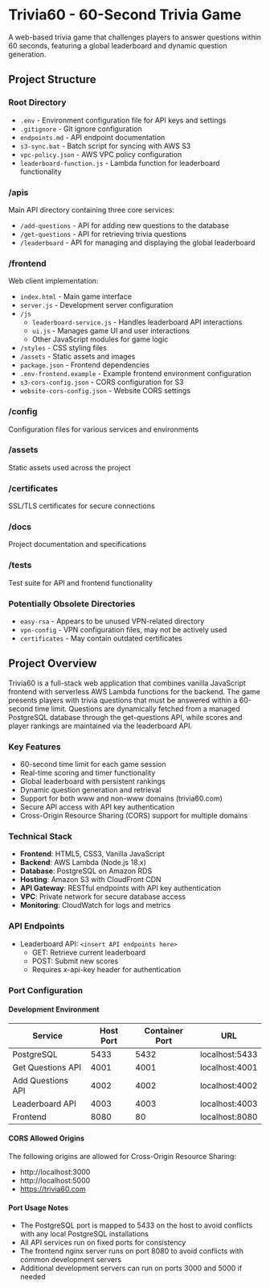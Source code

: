# Trivia60 - 60-Second Trivia Game

A web-based trivia game that challenges players to answer questions within 60 seconds, featuring a global leaderboard and dynamic question generation.

## Project Structure

### Root Directory
- `.env` - Environment configuration file for API keys and settings
- `.gitignore` - Git ignore configuration
- `endpoints.md` - API endpoint documentation
- `s3-sync.bat` - Batch script for syncing with AWS S3
- `vpc-policy.json` - AWS VPC policy configuration
- `leaderboard-function.js` - Lambda function for leaderboard functionality

### /apis
Main API directory containing three core services:
- `/add-questions` - API for adding new questions to the database
- `/get-questions` - API for retrieving trivia questions
- `/leaderboard` - API for managing and displaying the global leaderboard

### /frontend
Web client implementation:
- `index.html` - Main game interface
- `server.js` - Development server configuration
- `/js` 
  - `leaderboard-service.js` - Handles leaderboard API interactions
  - `ui.js` - Manages game UI and user interactions
  - Other JavaScript modules for game logic
- `/styles` - CSS styling files
- `/assets` - Static assets and images
- `package.json` - Frontend dependencies
- `.env-frontend.example` - Example frontend environment configuration
- `s3-cors-config.json` - CORS configuration for S3
- `website-cors-config.json` - Website CORS settings

### /config
Configuration files for various services and environments

### /assets
Static assets used across the project

### /certificates
SSL/TLS certificates for secure connections

### /docs
Project documentation and specifications

### /tests
Test suite for API and frontend functionality

### Potentially Obsolete Directories
- `easy-rsa` - Appears to be unused VPN-related directory
- `vpn-config` - VPN configuration files, may not be actively used
- `certificates` - May contain outdated certificates

## Project Overview

Trivia60 is a full-stack web application that combines vanilla JavaScript frontend with serverless AWS Lambda functions for the backend. The game presents players with trivia questions that must be answered within a 60-second time limit. Questions are dynamically fetched from a managed PostgreSQL database through the get-questions API, while scores and player rankings are maintained via the leaderboard API.

### Key Features
- 60-second time limit for each game session
- Real-time scoring and timer functionality
- Global leaderboard with persistent rankings
- Dynamic question generation and retrieval
- Support for both www and non-www domains (trivia60.com)
- Secure API access with API key authentication
- Cross-Origin Resource Sharing (CORS) support for multiple domains

### Technical Stack
- **Frontend**: HTML5, CSS3, Vanilla JavaScript
- **Backend**: AWS Lambda (Node.js 18.x)
- **Database**: PostgreSQL on Amazon RDS
- **Hosting**: Amazon S3 with CloudFront CDN
- **API Gateway**: RESTful endpoints with API key authentication
- **VPC**: Private network for secure database access
- **Monitoring**: CloudWatch for logs and metrics

### API Endpoints
- Leaderboard API: `<insert API endpoints here>`
  - GET: Retrieve current leaderboard
  - POST: Submit new scores
  - Requires x-api-key header for authentication

### Port Configuration
#### Development Environment
| Service | Host Port | Container Port | URL |
|---------|-----------|----------------|-----|
| PostgreSQL | 5433 | 5432 | localhost:5433 |
| Get Questions API | 4001 | 4001 | localhost:4001 |
| Add Questions API | 4002 | 4002 | localhost:4002 |
| Leaderboard API | 4003 | 4003 | localhost:4003 |
| Frontend | 8080 | 80 | localhost:8080 |

#### CORS Allowed Origins
The following origins are allowed for Cross-Origin Resource Sharing:
- http://localhost:3000
- http://localhost:5000
- https://trivia60.com

#### Port Usage Notes
- The PostgreSQL port is mapped to 5433 on the host to avoid conflicts with any local PostgreSQL installations
- All API services run on fixed ports for consistency
- The frontend nginx server runs on port 8080 to avoid conflicts with common development servers
- Additional development servers can run on ports 3000 and 5000 if needed